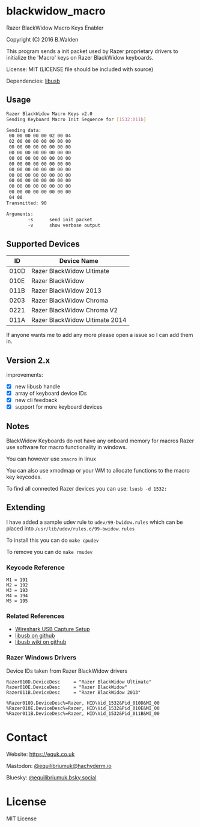 # blackwidow_macro

Razer BlackWidow Macro Keys Enabler

Copyright (C) 2016 B.Walden

This program sends a init packet used by Razer proprietary drivers to initialize the 'Macro' keys on Razer BlackWidow keyboards.

License: MIT (LICENSE file should be included with source)

Dependencies: [libusb](http://libusb.info/)

## Usage

```sh
Razer BlackWidow Macro Keys v2.0
Sending Keyboard Macro Init Sequence for [1532:011b]

Sending data:
 00 00 00 00 00 02 00 04
 02 00 00 00 00 00 00 00
 00 00 00 00 00 00 00 00
 00 00 00 00 00 00 00 00
 00 00 00 00 00 00 00 00
 00 00 00 00 00 00 00 00
 00 00 00 00 00 00 00 00
 00 00 00 00 00 00 00 00
 00 00 00 00 00 00 00 00
 00 00 00 00 00 00 00 00
 00 00 00 00 00 00 00 00
 04 00
Transmitted: 90
```

```sh
Arguments:
        -s      send init packet
        -v      show verbose output
```

## Supported Devices

| ID | Device Name |
|---|---|
| 010D | Razer BlackWidow Ultimate |
| 010E | Razer BlackWidow |
| 011B | Razer BlackWidow 2013 |
| 0203 | Razer BlackWidow Chroma |
| 0221 | Razer BlackWidow Chroma V2 |
| 011A | Razer BlackWidow Ultimate 2014 |

If anyone wants me to add any more please open a issue so I can add them in.

## Version 2.x

improvements:

- [x] new libusb handle
- [x] array of keyboard device IDs
- [x] new cli feedback
- [x] support for more keyboard devices

## Notes

BlackWidow Keyboards do not have any onboard memory for macros Razer use software for macro functionality in windows.

You can however use `xmacro` in linux

You can also use xmodmap or your WM to allocate functions to the macro key keycodes.

To find all connected Razer devices you can use: `lsusb -d 1532:`

## Extending

I have added a sample udev rule to `udev/99-bwidow.rules` which can be placed into `/usr/lib/udev/rules.d/99-bwidow.rules`

To install this you can do `make cpudev`

To remove you can do `make rmudev`

### Keycode Reference

    M1 = 191
    M2 = 192
    M3 = 193
    M4 = 194
    M5 = 195

### Related References

* [Wireshark USB Capture Setup](https://wiki.wireshark.org/CaptureSetup/USB)
* [libusb on github](https://github.com/libusb/libusb)
* [libusb wiki on github](https://github.com/libusb/libusb/wiki)

### Razer Windows Drivers

Device IDs taken from Razer BlackWidow drivers

    Razer010D.DeviceDesc     = "Razer BlackWidow Ultimate"
    Razer010E.DeviceDesc     = "Razer BlackWidow"
    Razer011B.DeviceDesc     = "Razer BlackWidow 2013"

    %Razer010D.DeviceDesc%=Razer, HID\Vid_1532&Pid_010D&MI_00
    %Razer010E.DeviceDesc%=Razer, HID\Vid_1532&Pid_010E&MI_00
    %Razer011B.DeviceDesc%=Razer, HID\Vid_1532&Pid_011B&MI_00

# Contact

Website: https://equk.co.uk

Mastodon: [@equilibriumuk@hachyderm.io](https://hachyderm.io/@equilibriumuk)

Bluesky: [@equilibriumuk.bsky.social](https://bsky.app/profile/equilibriumuk.bsky.social)

# License

MIT License

